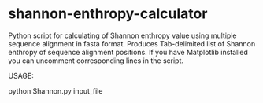 shannon-enthropy-calculator
===========================

Python script for calculating of Shannon enthropy value using multiple sequence alignment in fasta format.
Produces Tab-delimited list of Shannon enthropy of sequence alignment positions.
If you have Matplotlib installed you can uncomment corresponding lines in the script.

USAGE:

python Shannon.py input_file
